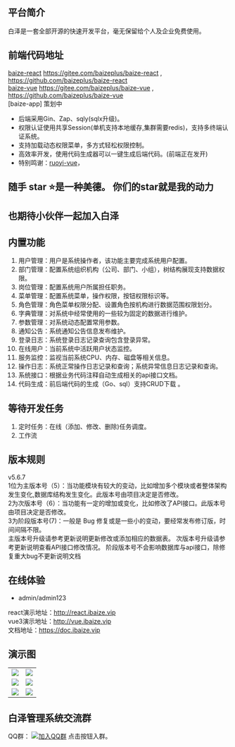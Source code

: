 
## 平台简介

白泽是一套全部开源的快速开发平台，毫无保留给个人及企业免费使用。

## 前端代码地址
[baize-react](https://gitee.com/baizeplus/baize-react) https://gitee.com/baizeplus/baize-react  , https://github.com/baizeplus/baize-react
<br>
[baize-vue](https://gitee.com/baizeplus/baize-vue) https://gitee.com/baizeplus/baize-vue  , https://github.com/baizeplus/baize-vue
<br>
[baize-app] 策划中


* 后端采用Gin、Zap、sqly(sqlx升级)。
* 权限认证使用共享Session(单机支持本地缓存,集群需要redis)，支持多终端认证系统。
* 支持加载动态权限菜单，多方式轻松权限控制。
* 高效率开发，使用代码生成器可以一键生成后端代码。(前端正在发开)
* 特别鸣谢：[ruoyi-vue](https://gitee.com/y_project/RuoYi-Vue?_from=gitee_search )，

## <p>随手 star ⭐是一种美德。 你们的star就是我的动力</p>

## 也期待小伙伴一起加入白泽 

## 内置功能

1. 用户管理：用户是系统操作者，该功能主要完成系统用户配置。
2. 部门管理：配置系统组织机构（公司、部门、小组），树结构展现支持数据权限。
3. 岗位管理：配置系统用户所属担任职务。
4. 菜单管理：配置系统菜单，操作权限，按钮权限标识等。
5. 角色管理：角色菜单权限分配、设置角色按机构进行数据范围权限划分。
6. 字典管理：对系统中经常使用的一些较为固定的数据进行维护。
7. 参数管理：对系统动态配置常用参数。
8. 通知公告：系统通知公告信息发布维护。
9. 登录日志：系统登录日志记录查询包含登录异常。
10. 在线用户：当前系统中活跃用户状态监控。
11. 服务监控：监视当前系统CPU、内存、磁盘等相关信息。
12. 操作日志：系统正常操作日志记录和查询；系统异常信息日志记录和查询。
13. 系统接口：根据业务代码注释自动生成相关的api接口文档。
14. 代码生成：前后端代码的生成（Go、sql）支持CRUD下载 。

## 等待开发任务
1. 定时任务：在线（添加、修改、删除)任务调度。
2. 工作流
## 版本规则
v5.6.7<br>
1位为主版本号（5）：当功能模块有较大的变动，比如增加多个模块或者整体架构发生变化,数据库结构发生变化。此版本号由项目决定是否修改。
<br>
2为次版本号（6）：当功能有一定的增加或变化，比如修改了API接口。此版本号由项目决定是否修改。
<br>
3为阶段版本号(7)：一般是 Bug 修复或是一些小的变动，要经常发布修订版，时间间隔不限。
<br>
主版本号升级请参考更新说明更新修改或添加相应的数据表。
次版本号升级请参考更新说明查看API接口修改情况。
阶段版本号不会影响数据库与api接口，除修复重大bug不更新说明文档

## 在线体验

- admin/admin123

react演示地址：http://react.ibaize.vip
<br>
vue3演示地址：http://vue.ibaize.vip
<br>
文档地址：https://doc.ibaize.vip
<br>

## 演示图

<table>
    <tr>
        <td><img src="https://gitee.com/smell2/BaiZe/raw/imgs/202110241805797.jpg"/></td>
        <td><img src="https://gitee.com/smell2/BaiZe/raw/imgs/202110241806256.jpg"/></td>
    </tr>
    <tr>
        <td><img src="https://gitee.com/smell2/BaiZe/raw/imgs/202110242322137.png"/></td>
        <td><img src="https://gitee.com/smell2/BaiZe/raw/imgs/202110242323820.png"/></td>
    </tr>  
    <tr>
        <td><img src="https://gitee.com/smell2/BaiZe/raw/imgs/202112082243214.png"/></td>
        <td><img src="https://gitee.com/smell2/BaiZe/raw/imgs/202112082242154.png"/></td>
    </tr>

</table>



## 白泽管理系统交流群


QQ群： [![加入QQ群](https://img.shields.io/badge/83064682-blue.svg)](https://qm.qq.com/cgi-bin/qm/qr?k=rAIw_VQ_blbSQu0J6fApnm5RbAc2CHbp&jump_from=webapi) 点击按钮入群。